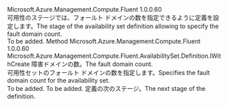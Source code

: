 <Type Name="IWithFaultDomainCount" FullName="Microsoft.Azure.Management.Compute.Fluent.AvailabilitySet.Definition.IWithFaultDomainCount">
  <TypeSignature Language="C#" Value="public interface IWithFaultDomainCount" />
  <TypeSignature Language="ILAsm" Value=".class public interface auto ansi abstract IWithFaultDomainCount" />
  <TypeSignature Language="DocId" Value="T:Microsoft.Azure.Management.Compute.Fluent.AvailabilitySet.Definition.IWithFaultDomainCount" />
  <TypeSignature Language="VB.NET" Value="Public Interface IWithFaultDomainCount" />
  <TypeSignature Language="F#" Value="type IWithFaultDomainCount = interface" />
  <AssemblyInfo>
    <AssemblyName>Microsoft.Azure.Management.Compute.Fluent</AssemblyName>
    <AssemblyVersion>1.0.0.60</AssemblyVersion>
  </AssemblyInfo>
  <Interfaces />
  <Docs>
    <summary>
            <span data-ttu-id="a23cd-101">可用性のステージでは、フォールト ドメインの数を指定できるように定義を設定します。</span><span class="sxs-lookup"><span data-stu-id="a23cd-101">The stage of the availability set definition allowing to specify the fault domain count.</span></span>
            </summary>
    <remarks>To be added.</remarks>
  </Docs>
  <Members>
    <Member MemberName="WithFaultDomainCount">
      <MemberSignature Language="C#" Value="public Microsoft.Azure.Management.Compute.Fluent.AvailabilitySet.Definition.IWithCreate WithFaultDomainCount (int faultDomainCount);" />
      <MemberSignature Language="ILAsm" Value=".method public hidebysig newslot virtual instance class Microsoft.Azure.Management.Compute.Fluent.AvailabilitySet.Definition.IWithCreate WithFaultDomainCount(int32 faultDomainCount) cil managed" />
      <MemberSignature Language="DocId" Value="M:Microsoft.Azure.Management.Compute.Fluent.AvailabilitySet.Definition.IWithFaultDomainCount.WithFaultDomainCount(System.Int32)" />
      <MemberSignature Language="VB.NET" Value="Public Function WithFaultDomainCount (faultDomainCount As Integer) As IWithCreate" />
      <MemberSignature Language="F#" Value="abstract member WithFaultDomainCount : int -&gt; Microsoft.Azure.Management.Compute.Fluent.AvailabilitySet.Definition.IWithCreate" Usage="iWithFaultDomainCount.WithFaultDomainCount faultDomainCount" />
      <MemberType>Method</MemberType>
      <AssemblyInfo>
        <AssemblyName>Microsoft.Azure.Management.Compute.Fluent</AssemblyName>
        <AssemblyVersion>1.0.0.60</AssemblyVersion>
      </AssemblyInfo>
      <ReturnValue>
        <ReturnType>Microsoft.Azure.Management.Compute.Fluent.AvailabilitySet.Definition.IWithCreate</ReturnType>
      </ReturnValue>
      <Parameters>
        <Parameter Name="faultDomainCount" Type="System.Int32" />
      </Parameters>
      <Docs>
        <param name="faultDomainCount"><span data-ttu-id="a23cd-102">障害ドメインの数。</span><span class="sxs-lookup"><span data-stu-id="a23cd-102">The fault domain count.</span></span></param>
        <summary>
            <span data-ttu-id="a23cd-103">可用性セットのフォールト ドメインの数を指定します。</span><span class="sxs-lookup"><span data-stu-id="a23cd-103">Specifies the fault domain count for the availability set.</span></span>
            </summary>
        <returns>To be added.</returns>
        <remarks>To be added.</remarks>
        <return><span data-ttu-id="a23cd-104">定義の次のステージ。</span><span class="sxs-lookup"><span data-stu-id="a23cd-104">The next stage of the definition.</span></span></return>
      </Docs>
    </Member>
  </Members>
</Type>